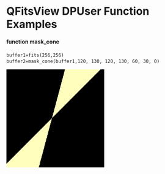 # QFitsView DPUser Function Examples

#### function mask_cone

```
buffer1=fits(256,256)
buffer2=mask_cone(buffer1,120, 130, 120, 130, 60, 30, 0)
```

<img src="README.assets/image-20201015190617184.png" alt="image-20201015190617184" style="zoom:50%;" />

